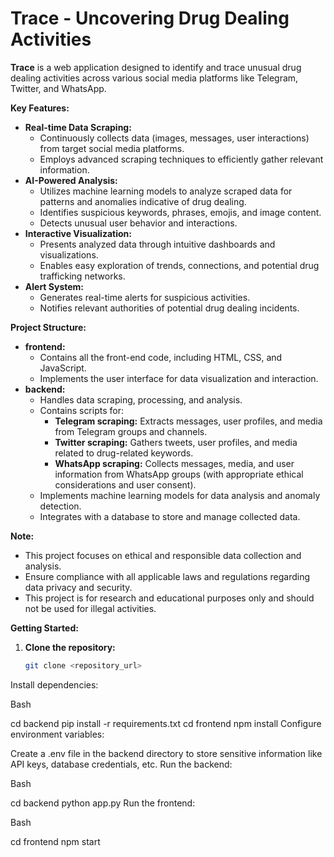 # Trace - Uncovering Drug Dealing Activities

**Trace** is a web application designed to identify and trace unusual drug dealing activities across various social media platforms like Telegram, Twitter, and WhatsApp. 

**Key Features:**

* **Real-time Data Scraping:** 
    * Continuously collects data (images, messages, user interactions) from target social media platforms.
    * Employs advanced scraping techniques to efficiently gather relevant information.
* **AI-Powered Analysis:** 
    * Utilizes machine learning models to analyze scraped data for patterns and anomalies indicative of drug dealing.
    * Identifies suspicious keywords, phrases, emojis, and image content.
    * Detects unusual user behavior and interactions.
* **Interactive Visualization:**
    * Presents analyzed data through intuitive dashboards and visualizations.
    * Enables easy exploration of trends, connections, and potential drug trafficking networks.
* **Alert System:** 
    * Generates real-time alerts for suspicious activities.
    * Notifies relevant authorities of potential drug dealing incidents.

**Project Structure:**

* **frontend:** 
    * Contains all the front-end code, including HTML, CSS, and JavaScript.
    * Implements the user interface for data visualization and interaction.
* **backend:** 
    * Handles data scraping, processing, and analysis.
    * Contains scripts for:
        * **Telegram scraping:** Extracts messages, user profiles, and media from Telegram groups and channels.
        * **Twitter scraping:** Gathers tweets, user profiles, and media related to drug-related keywords.
        * **WhatsApp scraping:** Collects messages, media, and user information from WhatsApp groups (with appropriate ethical considerations and user consent).
    * Implements machine learning models for data analysis and anomaly detection.
    * Integrates with a database to store and manage collected data.

**Note:**

* This project focuses on ethical and responsible data collection and analysis. 
* Ensure compliance with all applicable laws and regulations regarding data privacy and security.
* This project is for research and educational purposes only and should not be used for illegal activities.

**Getting Started:**

1. **Clone the repository:**
   ```bash
   git clone <repository_url>
Install dependencies:

Bash

cd backend
pip install -r requirements.txt 
cd frontend
npm install 
Configure environment variables:

Create a .env file in the backend directory to store sensitive information like API keys, database credentials, etc.
Run the backend:

Bash

cd backend
python app.py 
Run the frontend:

Bash

cd frontend
npm start 

